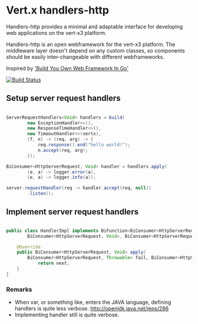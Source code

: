 # Vert.x handlers-http

Handlers-http provides a minimal and adaptable interface for developing web applications on the vert-x3 platform.

Handlers-http is an open webframework for the vert-x3 platform. The middleware layer doesn't depend on any custom classes, so components should be easily inter-changeable with different webframeworks.

Inspired by ['Build You Own Web Framework In Go'](https://www.nicolasmerouze.com/build-web-framework-golang)

[![Build Status](https://travis-ci.org/spriet2000/vertx-handlers-http.svg?branch=master)](https://travis-ci.org/spriet2000/vertx-handlers-http)

## Setup server request handlers

```java 
    
ServerRequestHandlers<Void> handlers = build(
        new ExceptionHandler<>(),
        new ResponseTimeHandler<>(),
        new TimeoutHandler<>(vertx),
        (f, n) -> (req, arg) -> {
            req.response().end("hello world!");
            n.accept(req, arg);
        });

BiConsumer<HttpServerRequest, Void> handler = handlers.apply(
        (e, a) -> logger.error(a),
        (e, a) -> logger.info(a));

server.requestHandler(req -> handler.accept(req, null))
        .listen();

```

## Implement server request handlers

```java 

public class HandlerImpl implements BiFunction<BiConsumer<HttpServerRequest, Throwable>,
        BiConsumer<HttpServerRequest, Void>, BiConsumer<HttpServerRequest, Void>> {

    @Override
    public BiConsumer<HttpServerRequest, Void> apply(
        BiConsumer<HttpServerRequest, Throwable> fail, BiConsumer<HttpServerRequest, Void> next) {
            return next;
    }
}

```


### Remarks

* When var, or something like, enters the JAVA language, defining handlers is quite less verbose. http://openjdk.java.net/jeps/286
* Implementing handler still is quite verbose. 